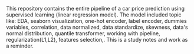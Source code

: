 This repository contains the entire pipeline of a car price prediction using supervised learning (linear regression model). The model included topic like: EDA, seaborn visualization, one-hot encoder, label encoder, dummies variables, correlation, data normalized, data standardize, skewness, data's normal distribution, quantile transformer, working with pipeline, regularization(L1,L2), features selection,. This is a study notes and work as a reminder.
